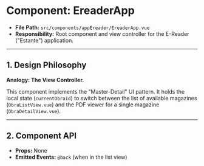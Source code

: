 # Component: EreaderApp

- **File Path:** `src/components/appEreader/EreaderApp.vue`
- **Responsibility:** Root component and view controller for the E-Reader ("Estante") application.

---

## 1. Design Philosophy

**Analogy: The View Controller.**

This component implements the "Master-Detail" UI pattern. It holds the local state (`currentObraId`) to switch between the list of available magazines (`ObraListView.vue`) and the PDF viewer for a single magazine (`ObraDetailView.vue`).

---

## 2. Component API

- **Props:** None
- **Emitted Events:** `@back` (when in the list view)

